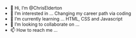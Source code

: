 - 👋 Hi, I’m @ChrisElderton
- 👀 I’m interested in ... Changing my career path via coding 
- 🌱 I’m currently learning ... HTML, CSS and Javascript 
- 💞️ I’m looking to collaborate on ...
- 📫 How to reach me ...

<!---
ChrisElderton/ChrisElderton is a ✨ special ✨ repository because its `README.md` (this file) appears on your GitHub profile.
You can click the Preview link to take a look at your changes.
--->

